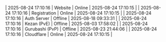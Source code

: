 | 2025-08-24 17:10:16 | Website | Online | 2025-08-24 17:10:15 |
| 2025-08-24 17:10:16 | Registration | Online | 2025-08-24 17:10:15 |
| 2025-08-24 17:10:16 | Auth Server | Offline | 2025-08-18 09:33:31 |
| 2025-08-24 17:10:16 | Kezan (PvE) | Offline | 2025-08-03 17:58:02 |
| 2025-08-24 17:10:16 | Gurubashi (PvP) | Offline | 2025-08-23 21:44:06 |
| 2025-08-24 17:10:16 | Cloudflare | Online | 2025-08-24 17:10:15 |
